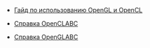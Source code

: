 


- [Гайд по использованию OpenGL и OpenCL](Гайд%20по%20использованию%20OpenGL%20и%20OpenCL.html)

- [Справка OpenCLABC](Справка%20OpenCLABC.html)

- [Справка OpenGLABC](Справка%20OpenGLABC.html)


